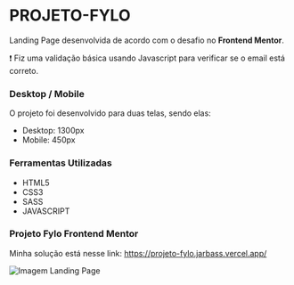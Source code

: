 # PROJETO-FYLO
Landing Page desenvolvida de acordo com o desafio no <b>Frontend Mentor</b>.

:exclamation: Fiz uma validação básica usando Javascript para verificar se o email está correto.

### Desktop / Mobile
O projeto foi desenvolvido para duas telas, sendo elas: 
- Desktop: 1300px
- Mobile: 450px

### Ferramentas Utilizadas
- HTML5
- CSS3
- SASS 
- JAVASCRIPT

### Projeto Fylo Frontend Mentor
Minha solução está nesse link: https://projeto-fylo.jarbass.vercel.app/

<img src="https://res.cloudinary.com/dz209s6jk/image/upload/v1554378729/Challenges/alno0v75fow4xueknwtu.jpg" alt="Imagem Landing Page"/>
